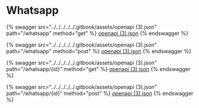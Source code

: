 # Whatsapp

{% swagger src="../../../../../.gitbook/assets/openapi (3).json" path="/whatsapp" method="get" %}
[openapi (3).json](<../../../../../.gitbook/assets/openapi (3).json>)
{% endswagger %}

{% swagger src="../../../../../.gitbook/assets/openapi (3).json" path="/whatsapp" method="post" %}
[openapi (3).json](<../../../../../.gitbook/assets/openapi (3).json>)
{% endswagger %}

{% swagger src="../../../../../.gitbook/assets/openapi (3).json" path="/whatsapp/{id}" method="get" %}
[openapi (3).json](<../../../../../.gitbook/assets/openapi (3).json>)
{% endswagger %}

{% swagger src="../../../../../.gitbook/assets/openapi (3).json" path="/whatsapp/{id}" method="post" %}
[openapi (3).json](<../../../../../.gitbook/assets/openapi (3).json>)
{% endswagger %}
